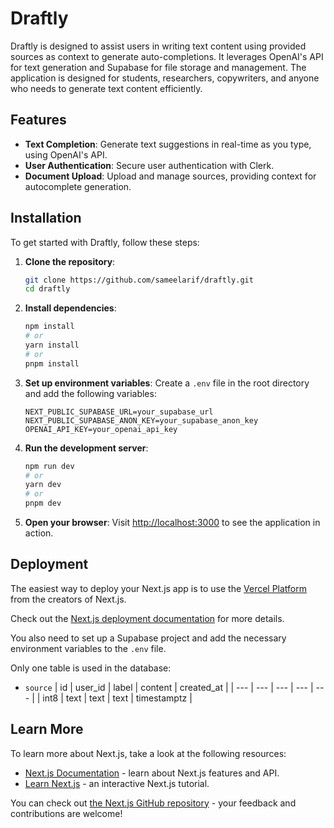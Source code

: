 # Draftly

Draftly is designed to assist users in writing text content using provided sources as context to generate auto-completions. It leverages OpenAI's API for text generation and Supabase for file storage and management. The application is designed for students, researchers, copywriters, and anyone who needs to generate text content efficiently.

## Features

- **Text Completion**: Generate text suggestions in real-time as you type, using OpenAI's API.
- **User Authentication**: Secure user authentication with Clerk.
- **Document Upload**: Upload and manage sources, providing context for autocomplete generation.

## Installation

To get started with Draftly, follow these steps:

1. **Clone the repository**:

   ```bash
   git clone https://github.com/sameelarif/draftly.git
   cd draftly
   ```

2. **Install dependencies**:

   ```bash
   npm install
   # or
   yarn install
   # or
   pnpm install
   ```

3. **Set up environment variables**:
   Create a `.env` file in the root directory and add the following variables:

   ```
   NEXT_PUBLIC_SUPABASE_URL=your_supabase_url
   NEXT_PUBLIC_SUPABASE_ANON_KEY=your_supabase_anon_key
   OPENAI_API_KEY=your_openai_api_key
   ```

4. **Run the development server**:

   ```bash
   npm run dev
   # or
   yarn dev
   # or
   pnpm dev
   ```

5. **Open your browser**:
   Visit [http://localhost:3000](http://localhost:3000) to see the application in action.

## Deployment

The easiest way to deploy your Next.js app is to use the [Vercel Platform](https://vercel.com/new?utm_medium=default-template&filter=next.js&utm_source=create-next-app&utm_campaign=create-next-app-readme) from the creators of Next.js.

Check out the [Next.js deployment documentation](https://nextjs.org/docs/app/building-your-application/deploying) for more details.

You also need to set up a Supabase project and add the necessary environment variables to the `.env` file.

Only one table is used in the database:

- `source`
  | id | user_id | label | content | created_at |
  | --- | --- | --- | --- | --- |
  | int8 | text | text | text | timestamptz |

## Learn More

To learn more about Next.js, take a look at the following resources:

- [Next.js Documentation](https://nextjs.org/docs) - learn about Next.js features and API.
- [Learn Next.js](https://nextjs.org/learn) - an interactive Next.js tutorial.

You can check out [the Next.js GitHub repository](https://github.com/vercel/next.js) - your feedback and contributions are welcome!
